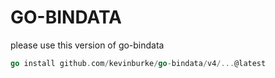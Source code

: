 # GO-BINDATA

please use this version of go-bindata

```go
go install github.com/kevinburke/go-bindata/v4/...@latest
```

